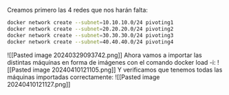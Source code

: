 Creamos primero las 4 redes que nos harán falta:
```bash
docker network create --subnet=10.10.10.0/24 pivoting1
docker network create --subnet=20.20.20.0/24 pivoting2
docker network create --subnet=30.30.30.0/24 pivoting3
docker network create --subnet=40.40.40.0/24 pivoting4
```
![[Pasted image 20240329093742.png]]
Ahora vamos a importar las distintas máquinas en forma de imágenes con el comando docker load -i:
![[Pasted image 20240410121105.png]]
Y verificamos que tenemos todas las máquinas importadas correctamente:
![[Pasted image 20240410121127.png]]
